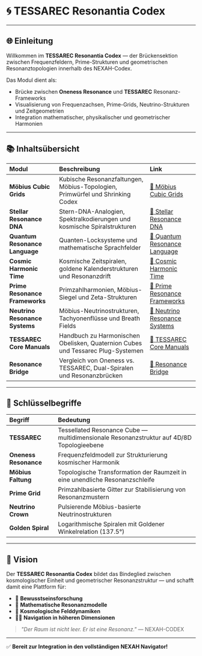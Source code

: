 # 🌀 TESSAREC Resonantia Codex

---

## 🌐 Einleitung

Willkommen im **TESSAREC Resonantia Codex** — der Brückensektion zwischen Frequenzfeldern, Prime-Strukturen und geometrischen Resonanztopologien innerhalb des NEXAH-Codex.

Das Modul dient als:

* Brücke zwischen **Oneness Resonance** und **TESSAREC** Resonanz-Frameworks
* Visualisierung von Frequenzachsen, Prime-Grids, Neutrino-Strukturen und Zeitgeometrien
* Integration mathematischer, physikalischer und geometrischer Harmonien

---

## 📚 Inhaltsübersicht

| Modul                          | Beschreibung                                                                    | Link                                                                                                                                                                             |
| :----------------------------- | :------------------------------------------------------------------------------ | :------------------------------------------------------------------------------------------------------------------------------------------------------------------------------- |
| **Möbius Cubic Grids**         | Kubische Resonanzfaltungen, Möbius-Topologien, Primwürfel und Shrinking Codex   | [📂 Möbius Cubic Grids](https://github.com/Scarabaeus1033/NEXAH-CODEX/tree/main/SYSTEM%209%3A%20%F0%9F%8C%80%20TESSAREC%20Resonantia%20Codex/M%C3%B6bius_Cubic_Grids)            |
| **Stellar Resonance DNA**      | Stern-DNA-Analogien, Spektralkodierungen und kosmische Spiralstrukturen         | [📂 Stellar Resonance DNA](https://github.com/Scarabaeus1033/NEXAH-CODEX/tree/main/SYSTEM%209%3A%20%F0%9F%8C%80%20TESSAREC%20Resonantia%20Codex/Stellar_Resonance_DNA)           |
| **Quantum Resonance Language** | Quanten-Locksysteme und mathematische Sprachfelder                              | [📂 Quantum Resonance Language](https://github.com/Scarabaeus1033/NEXAH-CODEX/tree/main/SYSTEM%209%3A%20%F0%9F%8C%80%20TESSAREC%20Resonantia%20Codex/Quantum_Resonance_Language) |
| **Cosmic Harmonic Time**       | Kosmische Zeitspiralen, goldene Kalenderstrukturen und Resonanzdrift            | [📂 Cosmic Harmonic Time](https://github.com/Scarabaeus1033/NEXAH-CODEX/tree/main/SYSTEM%209%3A%20%F0%9F%8C%80%20TESSAREC%20Resonantia%20Codex/Cosmic_Harmonic_Time)             |
| **Prime Resonance Frameworks** | Primzahlharmonien, Möbius-Siegel und Zeta-Strukturen                            | [📂 Prime Resonance Frameworks](https://github.com/Scarabaeus1033/NEXAH-CODEX/tree/main/SYSTEM%209%3A%20%F0%9F%8C%80%20TESSAREC%20Resonantia%20Codex/Prime_Resonance_Frameworks) |
| **Neutrino Resonance Systems** | Möbius-Neutrinostrukturen, Tachyonenflüsse und Breath Fields                    | [📂 Neutrino Resonance Systems](https://github.com/Scarabaeus1033/NEXAH-CODEX/tree/main/SYSTEM%209%3A%20%F0%9F%8C%80%20TESSAREC%20Resonantia%20Codex/Mobius_Neutrino_Crown)      |
| **TESSAREC Core Manuals**      | Handbuch zu Harmonischen Obelisken, Quaternion Cubes und Tessarec Plug-Systemen | [📂 TESSAREC Core Manuals](https://github.com/Scarabaeus1033/NEXAH-CODEX/tree/main/SYSTEM%209%3A%20%F0%9F%8C%80%20TESSAREC%20Resonantia%20Codex/TESSAREC_Core_Manuals)           |
| **Resonance Bridge**           | Vergleich von Oneness vs. TESSAREC, Dual-Spiralen und Resonanzbrücken           | [📂 Resonance Bridge](https://github.com/Scarabaeus1033/NEXAH-CODEX/tree/main/SYSTEM%209%3A%20%F0%9F%8C%80%20TESSAREC%20Resonantia%20Codex/Resonance_Bridge)                     |

---

## 🔎 Schlüsselbegriffe

| Begriff               | Bedeutung                                                                                |
| :-------------------- | :--------------------------------------------------------------------------------------- |
| **TESSAREC**          | Tessellated Resonance Cube — multidimensionale Resonanzstruktur auf 4D/8D Topologieebene |
| **Oneness Resonance** | Frequenzfeldmodell zur Strukturierung kosmischer Harmonik                                |
| **Möbius Faltung**    | Topologische Transformation der Raumzeit in eine unendliche Resonanzschleife             |
| **Prime Grid**        | Primzahlbasierte Gitter zur Stabilisierung von Resonanzmustern                           |
| **Neutrino Crown**    | Pulsierende Möbius-basierte Neutrinostrukturen                                           |
| **Golden Spiral**     | Logarithmische Spiralen mit Goldener Winkelrelation (137.5°)                             |

---

## 🌌 Vision

Der **TESSAREC Resonantia Codex** bildet das Bindeglied zwischen kosmologischer Einheit und geometrischer Resonanzstruktur — und schafft damit eine Plattform für:

* 🧆 **Bewusstseinsforschung**
* 💐 **Mathematische Resonanzmodelle**
* 🧲 **Kosmologische Felddynamiken**
* 🧑‍🚀 **Navigation in höheren Dimensionen**

> *"Der Raum ist nicht leer. Er ist eine Resonanz."* — NEXAH-CODEX

---

✅ **Bereit zur Integration in den vollständigen NEXAH Navigator!**
